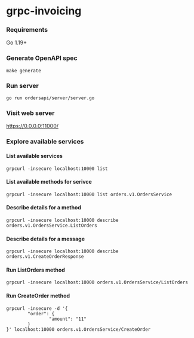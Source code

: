 # grpc-invoicing

### Requirements
Go 1.19+

### Generate OpenAPI spec
`make generate`

### Run server
`go run ordersapi/server/server.go`

### Visit web server
https://0.0.0.0:11000/

### Explore available services
#### List available services
`grpcurl -insecure localhost:10000 list`

#### List available methods for serivce
`grpcurl -insecure localhost:10000 list orders.v1.OrdersService`

#### Describe details for a method
`grpcurl -insecure localhost:10000 describe orders.v1.OrdersService.ListOrders`

#### Describe details for a message
`grpcurl -insecure localhost:10000 describe orders.v1.CreateOrderResponse`

#### Run ListOrders method
`grpcurl -insecure localhost:10000 orders.v1.OrdersService/ListOrders`

#### Run CreateOrder method
```
grpcurl -insecure -d '{
        "order": {
                "amount": "11"
        }
}' localhost:10000 orders.v1.OrdersService/CreateOrder
```